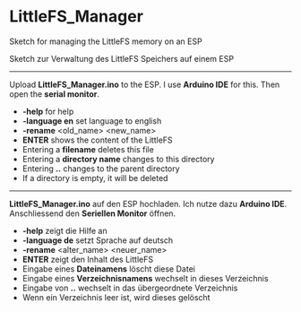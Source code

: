 # LittleFS_Manager

Sketch for managing the LittleFS memory on an ESP

Sketch zur Verwaltung des LittleFS Speichers auf einem ESP

-----------------------------------

Upload **LittleFS_Manager.ino** to the ESP. I use **Arduino IDE** for this.
Then open the **serial monitor**.
- **-help** for help
- **-language en** set language to english
- **-rename** <old_name> <new_name>
- **ENTER** shows the content of the LittleFS
- Entering a **filename** deletes this file
- Entering a **directory name** changes to this directory
- Entering **..** changes to the parent directory
- If a directory is empty, it will be deleted

-----------------------------------

**LittleFS_Manager.ino** auf den ESP hochladen. Ich nutze dazu **Arduino IDE**.
Anschliessend den **Seriellen Monitor** öffnen.
- **-help** zeigt die Hilfe an
- **-language de** setzt Sprache auf deutsch
- **-rename** <alter_name> <neuer_name>
- **ENTER** zeigt den Inhalt des LittleFS
- Eingabe eines **Dateinamens** löscht diese Datei
- Eingabe eines **Verzeichnisnamens** wechselt in dieses Verzeichnis
- Eingabe von **..** wechselt in das übergeordnete Verzeichnis
- Wenn ein Verzeichnis leer ist, wird dieses gelöscht
